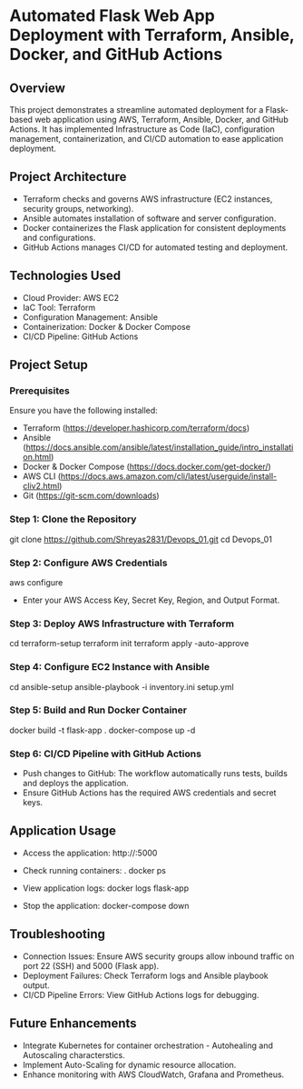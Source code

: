 # Automated Flask Web App Deployment with Terraform, Ansible, Docker, and GitHub Actions

## Overview
This project demonstrates a streamline automated deployment for a Flask-based web application using AWS, Terraform, Ansible, Docker, and GitHub Actions. It has implemented Infrastructure as Code (IaC), configuration management, containerization, and CI/CD automation to ease application deployment.

## Project Architecture
- Terraform checks and governs AWS infrastructure (EC2 instances, security groups, networking).
- Ansible automates installation of software and server configuration.
- Docker containerizes the Flask application for consistent deployments and configurations.
- GitHub Actions manages CI/CD for automated testing and deployment.

## Technologies Used
- Cloud Provider: AWS EC2
- IaC Tool: Terraform
- Configuration Management: Ansible
- Containerization: Docker & Docker Compose
- CI/CD Pipeline: GitHub Actions

## Project Setup
### Prerequisites
Ensure you have the following installed:
- Terraform (https://developer.hashicorp.com/terraform/docs)
- Ansible (https://docs.ansible.com/ansible/latest/installation_guide/intro_installation.html)
- Docker & Docker Compose (https://docs.docker.com/get-docker/)
- AWS CLI (https://docs.aws.amazon.com/cli/latest/userguide/install-cliv2.html)
- Git (https://git-scm.com/downloads)

### Step 1: Clone the Repository
git clone https://github.com/Shreyas2831/Devops_01.git cd Devops_01


### Step 2: Configure AWS Credentials
aws configure
- Enter your AWS Access Key, Secret Key, Region, and Output Format.

### Step 3: Deploy AWS Infrastructure with Terraform
cd terraform-setup terraform init terraform apply -auto-approve

### Step 4: Configure EC2 Instance with Ansible
cd ansible-setup ansible-playbook -i inventory.ini setup.yml


### Step 5: Build and Run Docker Container
docker build -t flask-app . docker-compose up -d


### Step 6: CI/CD Pipeline with GitHub Actions
- Push changes to GitHub: The workflow automatically runs tests, builds and deploys the application.
- Ensure GitHub Actions has the required AWS credentials and secret keys.

## Application Usage
- Access the application: http://<EC2-Public-IP>:5000
- Check running containers: 
. docker ps

- View application logs:
docker logs flask-app

- Stop the application:
docker-compose down


## Troubleshooting
- Connection Issues: Ensure AWS security groups allow inbound traffic on port 22 (SSH) and 5000 (Flask app).
- Deployment Failures: Check Terraform logs and Ansible playbook output.
- CI/CD Pipeline Errors: View GitHub Actions logs for debugging.

## Future Enhancements
- Integrate Kubernetes for container orchestration - Autohealing and Autoscaling characterstics.
- Implement Auto-Scaling for dynamic resource allocation.
- Enhance monitoring with AWS CloudWatch, Grafana and Prometheus.
